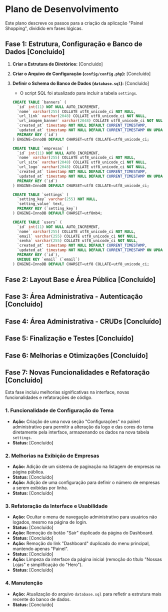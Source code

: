 # Plano de Desenvolvimento

Este plano descreve os passos para a criação da aplicação "Painel Shopping", dividido em fases lógicas.

## Fase 1: Estrutura, Configuração e Banco de Dados [Concluído]

1.  **Criar a Estrutura de Diretórios:** [Concluído]
2.  **Criar o Arquivo de Configuração (`config/config.php`):** [Concluído]
3.  **Definir o Schema do Banco de Dados (`database.sql`):** [Concluído]
    *   O script SQL foi atualizado para incluir a tabela `settings`.

    ```sql
    CREATE TABLE `banners` (
      `id` int(11) NOT NULL AUTO_INCREMENT,
      `nome` varchar(255) COLLATE utf8_unicode_ci NOT NULL,
      `url_link` varchar(2048) COLLATE utf8_unicode_ci NOT NULL,
      `url_imagem_banner` varchar(2048) COLLATE utf8_unicode_ci NOT NULL,
      `created_at` timestamp NOT NULL DEFAULT CURRENT_TIMESTAMP,
      `updated_at` timestamp NOT NULL DEFAULT CURRENT_TIMESTAMP ON UPDATE CURRENT_TIMESTAMP,
      PRIMARY KEY (`id`)
    ) ENGINE=InnoDB DEFAULT CHARSET=utf8 COLLATE=utf8_unicode_ci;

    CREATE TABLE `empresas` (
      `id` int(11) NOT NULL AUTO_INCREMENT,
      `nome` varchar(255) COLLATE utf8_unicode_ci NOT NULL,
      `url_site` varchar(2048) COLLATE utf8_unicode_ci NOT NULL,
      `url_logo` varchar(2048) COLLATE utf8_unicode_ci NOT NULL,
      `created_at` timestamp NOT NULL DEFAULT CURRENT_TIMESTAMP,
      `updated_at` timestamp NOT NULL DEFAULT CURRENT_TIMESTAMP ON UPDATE CURRENT_TIMESTAMP,
      PRIMARY KEY (`id`)
    ) ENGINE=InnoDB DEFAULT CHARSET=utf8 COLLATE=utf8_unicode_ci;

    CREATE TABLE `settings` (
      `setting_key` varchar(255) NOT NULL,
      `setting_value` text,
      PRIMARY KEY (`setting_key`)
    ) ENGINE=InnoDB DEFAULT CHARSET=utf8mb4;

    CREATE TABLE `users` (
      `id` int(11) NOT NULL AUTO_INCREMENT,
      `nome` varchar(255) COLLATE utf8_unicode_ci NOT NULL,
      `email` varchar(255) COLLATE utf8_unicode_ci NOT NULL,
      `senha` varchar(255) COLLATE utf8_unicode_ci NOT NULL,
      `created_at` timestamp NOT NULL DEFAULT CURRENT_TIMESTAMP,
      `updated_at` timestamp NOT NULL DEFAULT CURRENT_TIMESTAMP ON UPDATE CURRENT_TIMESTAMP,
      PRIMARY KEY (`id`),
      UNIQUE KEY `email` (`email`)
    ) ENGINE=InnoDB DEFAULT CHARSET=utf8 COLLATE=utf8_unicode_ci;
    ```

## Fase 2: Layout Base e Área Pública [Concluído]
## Fase 3: Área Administrativa - Autenticação [Concluído]
## Fase 4: Área Administrativa - CRUDs [Concluído]
## Fase 5: Finalização e Testes [Concluído]
## Fase 6: Melhorias e Otimizações [Concluído]

## Fase 7: Novas Funcionalidades e Refatoração [Concluído]

Esta fase incluiu melhorias significativas na interface, novas funcionalidades e refatorações de código.

### 1. Funcionalidade de Configuração do Tema

*   **Ação:** Criação de uma nova seção "Configurações" no painel administrativo para permitir a alteração da logo e das cores do tema diretamente pela interface, armazenando os dados na nova tabela `settings`.
*   **Status:** [Concluído]

### 2. Melhorias na Exibição de Empresas

*   **Ação:** Adição de um sistema de paginação na listagem de empresas na página pública.
*   **Status:** [Concluído]
*   **Ação:** Adição de uma configuração para definir o número de empresas a serem exibidas por linha.
*   **Status:** [Concluído]

### 3. Refatoração da Interface e Usabilidade

*   **Ação:** Ocultar o menu de navegação administrativo para usuários não logados, mesmo na página de login.
*   **Status:** [Concluído]
*   **Ação:** Remoção do botão "Sair" duplicado da página do Dashboard.
*   **Status:** [Concluído]
*   **Ação:** Remoção do link "Dashboard" duplicado do menu principal, mantendo apenas "Painel".
*   **Status:** [Concluído]
*   **Ação:** Limpeza da interface da página inicial (remoção do título "Nossas Lojas" e simplificação do "Hero").
*   **Status:** [Concluído]

### 4. Manutenção

*   **Ação:** Atualização do arquivo `database.sql` para refletir a estrutura mais recente do banco de dados.
*   **Status:** [Concluído]
